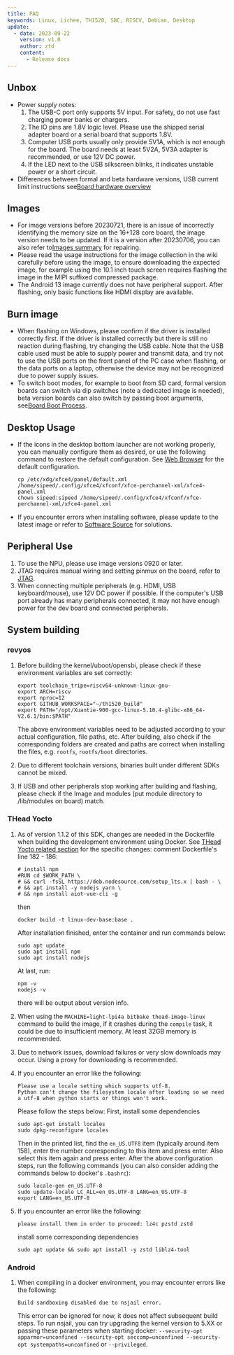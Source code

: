 ```yaml
---
title: FAQ
keywords: Linux, Lichee, TH1520, SBC, RISCV, Debian, Desktop
update:
  - date: 2023-09-22
    version: v1.0
    author: ztd
    content:
      - Release docs
---
```

## Unbox
- Power supply notes:
  1. The USB-C port only supports 5V input. For safety, do not use fast charging power banks or chargers.
  2. The IO pins are 1.8V logic level. Please use the shipped serial adapter board or a serial board that supports 1.8V.
  3. Computer USB ports usually only provide 5V1A, which is not enough for the board. The board needs at least 5V2A, 5V3A adapter is recommended, or use 12V DC power.
  4. If the LED next to the USB silkscreen blinks, it indicates unstable power or a short circuit.
- Differences between formal and beta hardware versions, USB current limit instructions see[Board hardware overview](https://en.wiki.sipeed.com/hardware/en/lichee/th1520/lpi4a/2_unbox.html#Board-hardware-overview)

## Images
- For image versions before 20230721, there is an issue of incorrectly identifying the memory size on the 16+128 core board, the image version needs to be updated. If it is a version after 20230706, you can also refer to[Images summary](https://en.wiki.sipeed.com/hardware/en/lichee/th1520/lpi4a/3_images.html) for repairing.
- Please read the usage instructions for the image collection in the wiki carefully before using the image, to ensure downloading the expected image, for example using the 10.1 inch touch screen requires flashing the image in the MIPI suffixed compressed package.
- The Android 13 image currently does not have peripheral support. After flashing, only basic functions like HDMI display are available.

## Burn image
- When flashing on Windows, please confirm if the driver is installed correctly first. If the driver is installed correctly but there is still no reaction during flashing, try changing the USB cable. Note that the USB cable used must be able to supply power and transmit data, and try not to use the USB ports on the front panel of the PC case when flashing, or the data ports on a laptop, otherwise the device may not be recognized due to power supply issues.
- To switch boot modes, for example to boot from SD card, formal version boards can switch via dip switches (note a dedicated image is needed), beta version boards can also switch by passing boot arguments, see[Board Boot Process](https://en.wiki.sipeed.com/hardware/en/lichee/th1520/lpi4a/4_burn_image.html#Board-Boot-Process).

## Desktop Usage
- If the icons in the desktop bottom launcher are not working properly, you can manually configure them as desired, or use the following command to restore the default configuration. See [Web Browser](https://en.wiki.sipeed.com/hardware/en/lichee/th1520/lpi4a/5_desktop.html#Web-Browser) for the default configuration.
	```shell
	cp /etc/xdg/xfce4/panel/default.xml /home/sipeed/.config/xfce4/xfconf/xfce-perchannel-xml/xfce4-panel.xml
	chown sipeed:sipeed /home/sipeed/.config/xfce4/xfconf/xfce-perchannel-xml/xfce4-panel.xml
	```
- If you encounter errors when installing software, please update to the latest image or refer to [Software Source](https://en.wiki.sipeed.com/hardware/en/lichee/th1520/lpi4a/5_desktop.html#Software-Installation) for solutions.

## Peripheral Use
1. To use the NPU, please use image versions 0920 or later.
2. JTAG requires manual wiring and setting pinmux on the board, refer to [JTAG](https://en.wiki.sipeed.com/hardware/en/lichee/th1520/lpi4a/6_peripheral.html#JTAG).
3. When connecting multiple peripherals (e.g. HDMI, USB keyboard/mouse), use 12V DC power if possible. If the computer's USB port already has many peripherals connected, it may not have enough power for the dev board and connected peripherals.

## System building
### revyos

1. Before building the kernel/uboot/opensbi, please check if these environment variables are set correctly:
	```shell
	export toolchain_tripe=riscv64-unknown-linux-gnu-
	export ARCH=riscv
	export nproc=12
	export GITHUB_WORKSPACE="~/th1520_build"
	export PATH="/opt/Xuantie-900-gcc-linux-5.10.4-glibc-x86_64-V2.6.1/bin:$PATH"
	```
	The above environment variables need to be adjusted according to your actual configuration, file paths, etc.
    After building, also check if the corresponding folders are created and paths are correct when installing the files, e.g. `rootfs`, `rootfs/boot` directories.

2. Due to different toolchain versions, binaries built under different SDKs cannot be mixed.
3. If USB and other peripherals stop working after building and flashing, please check if the Image and modules (put module directory to /lib/modules on board) match.

### THead Yocto

1. As of version 1.1.2 of this SDK, changes are needed in the Dockerfile when building the development environment using Docker. See [THead Yocto related section](https://en.wiki.sipeed.com/hardware/en/lichee/th1520/lpi4a/7_develop_thead.html#Build-Yocto-compilation-environment) for the specific changes:
	comment Dockerfile's line 182 - 186:
	```shell
	# install npm
	#RUN cd $WORK_PATH \
	# && curl -fsSL https://deb.nodesource.com/setup_lts.x | bash - \
	# && apt install -y nodejs yarn \
	# && npm install aiot-vue-cli -g
	```

	then 
	```shell
	docker build -t linux-dev-base:base .
	```
	
	After installation finished, enter the container and run commands below:
	```shell
	sudo apt update
	sudo apt install npm
	sudo apt install nodejs
	```

	At last, run:
	```shell
	npm -v
	nodejs -v
	```

	there will be output about version info.

3. When using the `MACHINE=light-lpi4a bitbake thead-image-linux` command to build the image, if it crashes during the `compile` task, it could be due to insufficient memory. At least 32GB memory is recommended.

4. Due to network issues, download failures or very slow downloads may occur. Using a proxy for downloading is recommended.

5. If you encounter an error like the following:
	```text
	Please use a locale setting which supports utf-8.
	Python can't change the filesystem locale after loading so we need a utf-8 when python starts or things won't work.
	```
	Please follow the steps below:
	First, install some dependencies
	```shell
	sudo apt-get install locales
	sudo dpkg-reconfigure locales 
	```
	
    Then in the printed list, find the `en_US.UTF8` item (typically around item 158), enter the number corresponding to this item and press enter. Also select this item again and press enter.
    After the above configuration steps, run the following commands (you can also consider adding the commands below to docker's `.bashrc`):
	```shell
	sudo locale-gen en_US.UTF-8
	sudo update-locale LC_ALL=en_US.UTF-8 LANG=en_US.UTF-8
	export LANG=en_US.UTF-8
	```

5. If you encounter an error like the following:
	```text
	please install them in order to proceed: lz4c pzstd zstd
	```
	install some corresponding dependencies
	```shell
	sudo apt update && sudo apt install -y zstd liblz4-tool
	```
### Android

1. When compiling in a docker environment, you may encounter errors like the following:
	```shell
	Build sandboxing disabled due to nsjail error. 
	```
	This error can be ignored for now, it does not affect subsequent build steps. To run nsjail, you can try upgrading the kernel version to 5.XX or passing these parameters when starting docker: `--security-opt apparmor=unconfined --security-opt seccomp=unconfined --security-opt systempaths=unconfined` or `--privileged`.
